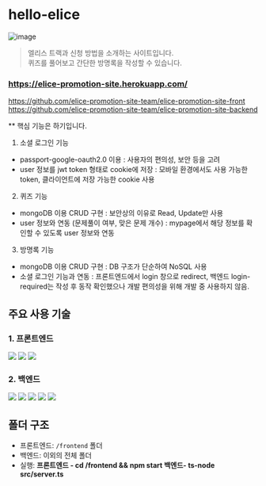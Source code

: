 # hello-elice

![image](https://user-images.githubusercontent.com/78011716/176823446-ec4354a2-5d00-433b-9123-0d4b2645d695.png)


> 엘리스 트랙과 신청 방법을 소개하는 사이트입니다. <br>
> 퀴즈를 풀어보고 간단한 방명록을 작성할 수 있습니다. <br />

### https://elice-promotion-site.herokuapp.com/

https://github.com/elice-promotion-site-team/elice-promotion-site-front <br>
https://github.com/elice-promotion-site-team/elice-promotion-site-backend
<br>

\*\* 핵심 기능은 하기입니다. <br>

1. 소셜 로그인 기능
- passport-google-oauth2.0 이용 : 사용자의 편의성, 보안 등을 고려
- user 정보를 jwt token 형태로 cookie에 저장 : 모바일 환경에서도 사용 가능한 token, 클라이언트에 저장 가능한 cookie 사용
2. 퀴즈 기능
- mongoDB 이용 CRUD 구현 : 보안상의 이유로 Read, Update만 사용
- user 정보와 연동 (문제풀이 여부, 맞은 문제 개수) : mypage에서 해당 정보를 확인할 수 있도록 user 정보와 연동
3. 방명록 기능
- mongoDB 이용 CRUD 구현 : DB 구조가 단순하여 NoSQL 사용
- 소셜 로그인 기능과 연동 : 프론트엔드에서 login 창으로 redirect, 백엔드 login-required는 작성 후 동작 확인했으나 개발 편의성을 위해 개발 중 사용하지 않음.

## 주요 사용 기술

### 1. 프론트엔드

<img src="https://img.shields.io/badge/React-61DAFB?style=flat-square&logo=React&logoColor=white"/> <img src="https://img.shields.io/badge/CSS3-1572B6?style=flat-square&logo=CSS3&logoColor=white"/> <img src="https://img.shields.io/badge/JavaScript-F7DF1E?style=flat-square&logo=JavaScript&logoColor=white"/>

### 2. 백엔드

<img src="https://img.shields.io/badge/Node.js-339933?style=flat-square&logo=Node.js&logoColor=white"/> <img src="https://img.shields.io/badge/express-000000?style=flat-square&logo=express&logoColor=white"/> <img src="https://img.shields.io/badge/MongoDB-47A248?style=flat-square&logo=MongoDB&logoColor=white"/> <img src="https://img.shields.io/badge/Heroku-430098?style=flat-square&logo=Heroku&logoColor=white"/> <img src="https://img.shields.io/badge/PM2-2B037A?style=flat-square&logo=PM2&logoColor=white"/>

## 폴더 구조

- 프론트엔드: `/frontend` 폴더
- 백엔드: 이외의 전체 폴더
- 실행: **프론트엔드 - cd /frontend && npm start 백엔드- ts-node src/server.ts**
